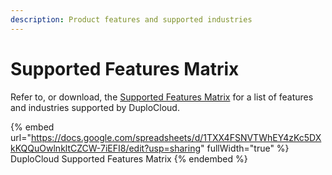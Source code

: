 ```yaml
---
description: Product features and supported industries
---
```


# Supported Features Matrix

Refer to, or download, the [Supported Features Matrix](https://docs.google.com/spreadsheets/d/1TXX4FSNVTWhEY4zKc5DXkKQQuOwlnkltCZCW-7iEFI8/edit?usp=sharing) for a list of features and industries supported by DuploCloud.

{% embed url="https://docs.google.com/spreadsheets/d/1TXX4FSNVTWhEY4zKc5DXkKQQuOwlnkltCZCW-7iEFI8/edit?usp=sharing" fullWidth="true" %}
DuploCloud Supported Features Matrix
{% endembed %}
